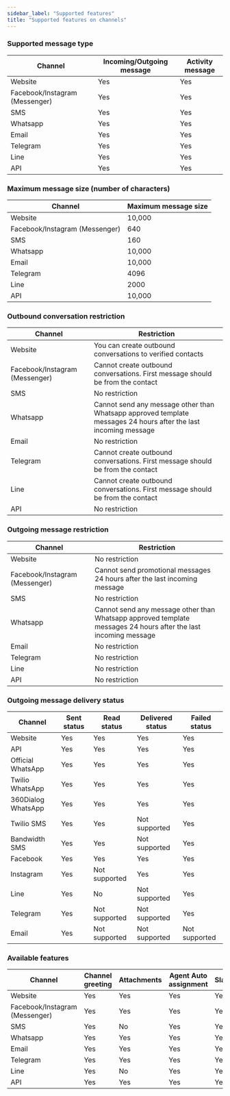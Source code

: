 ```yaml
---
sidebar_label: "Supported features"
title: "Supported features on channels"
---
```



### Supported message type

<div class="table table-striped">

| Channel | Incoming/Outgoing message | Activity message | 
| -- | -- | -- | 
| Website | Yes | Yes | 
| Facebook/Instagram (Messenger) | Yes | Yes | 
| SMS | Yes | Yes | 
| Whatsapp | Yes | Yes | 
| Email | Yes | Yes |
| Telegram | Yes | Yes |
| Line | Yes | Yes |
| API | Yes | Yes |

</div>

### Maximum message size (number of characters)

<div class="table table-striped">

| Channel | Maximum message size |
| -- | -- |
| Website | 10,000 |
| Facebook/Instagram (Messenger) | 640 |
| SMS | 160 |
| Whatsapp | 10,000 |
| Email | 10,000 |
| Telegram | 4096 |
| Line | 2000 |
| API | 10,000 |

</div>

### Outbound conversation restriction

<div class="table table-striped">

| Channel | Restriction |
| -- | -- |
| Website | You can create outbound conversations to verified contacts |
| Facebook/Instagram (Messenger) | Cannot create outbound conversations. First message should be from the contact  |
| SMS | No restriction |
| Whatsapp | Cannot send any message other than Whatsapp approved template messages 24 hours after the last incoming message |
| Email | No restriction |
| Telegram | Cannot create outbound conversations. First message should be from the contact  | 
| Line | Cannot create outbound conversations. First message should be from the contact  |
| API | No restriction |

</div>


### Outgoing message restriction

<div class="table table-striped">

| Channel | Restriction |
| -- | -- |
| Website | No restriction |
| Facebook/Instagram (Messenger) | Cannot send promotional messages 24 hours after the last incoming message  |
| SMS | No restriction |
| Whatsapp | Cannot send any message other than Whatsapp approved template messages 24 hours after the last incoming message |
| Email | No restriction |
| Telegram |  No restriction  | 
| Line | No restriction  |
| API | No restriction |


</div>

### Outgoing message delivery status

<div class="table table-striped">

| Channel | Sent status | Read status | Delivered status | Failed status |
| -- | -- | -- | -- | -- |
| Website | Yes | Yes | Yes | Yes |
| API | Yes | Yes | Yes | Yes |
| Official WhatsApp | Yes | Yes | Yes | Yes |
| Twilio WhatsApp | Yes | Yes | Yes | Yes |
| 360Dialog WhatsApp | Yes | Yes | Yes | Yes |
| Twilio SMS | Yes | Yes | Not supported  | Yes |
| Bandwidth SMS | Yes | Yes | Not supported | Yes |
| Facebook | Yes | Yes | Yes | Yes |
| Instagram | Yes | Not supported | Yes | Yes |
| Line | Yes | No | Not supported | Yes |
| Telegram | Yes | Not supported | Not supported | Yes |
| Email | Yes | Not supported | Not supported | Not supported |


</div>

### Available features

<div class="table table-striped">

| Channel | Channel greeting | Attachments | Agent Auto assignment | Slack |
| -- | -- | -- | -- | -- |
| Website | Yes | Yes | Yes | Yes |
| Facebook/Instagram (Messenger) | Yes | Yes | Yes | Yes |
| SMS | Yes | No | Yes | Yes |
| Whatsapp | Yes | Yes | Yes | Yes |
| Email | Yes | Yes | Yes | Yes |
| Telegram | Yes | Yes | Yes | Yes |
| Line | Yes | No | Yes | Yes |
| API | Yes | Yes | Yes | Yes |

</div>
